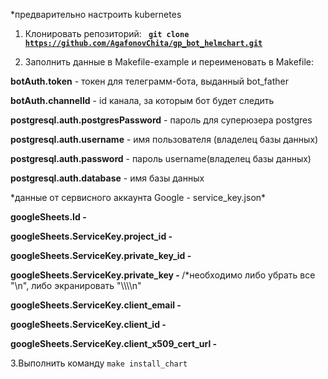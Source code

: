 *предварительно настроить kubernetes

1. Клонировать репозиторий: <code><b> git clone https://github.com/AgafonovChita/gp_bot_helmchart.git </b></code>

2. Заполнить данные в Makefile-example и переименовать в Makefile:
<p>
<b>botAuth.token</b> - токен для телеграмм-бота, выданный bot_father
<p>
<b>botAuth.channelId</b> - id канала, за которым бот будет следить
<p>
<b>postgresql.auth.postgresPassword</b> - пароль для суперюзера postgres
<p>
<b>postgresql.auth.username</b> - имя пользователя (владелец базы данных)
<p>
<b>postgresql.auth.password</b> - пароль username(владелец базы данных)
<p>
<b>postgresql.auth.database</b> - имя базы данных
<p>
<p>
*данные от сервисного аккаунта Google - service_key.json*
<p>
<b>googleSheets.Id -
<p>
googleSheets.ServiceKey.project_id -
<p>
googleSheets.ServiceKey.private_key_id - 
<p>
googleSheets.ServiceKey.private_key - </b>/*необходимо либо убрать все "\n", либо экранировать "\\\\n"
<b>
<p>
googleSheets.ServiceKey.client_email -
<p>
googleSheets.ServiceKey.client_id -
<p>
googleSheets.ServiceKey.client_x509_cert_url - </b>
<p>

3.Выполнить команду <code>make install_chart</code>
